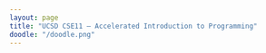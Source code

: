 ```yaml
---
layout: page
title: "UCSD CSE11 – Accelerated Introduction to Programming"
doodle: "/doodle.png"
---
```

